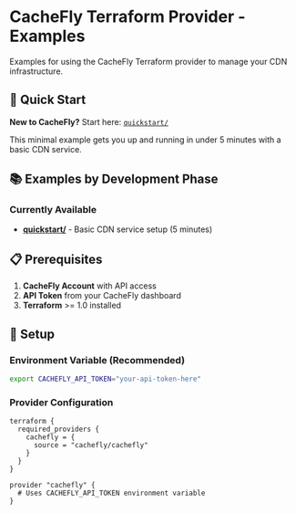 # CacheFly Terraform Provider - Examples

Examples for using the CacheFly Terraform provider to manage your CDN infrastructure.

## 🚀 Quick Start

**New to CacheFly?** Start here: [`quickstart/`](./quickstart/)

This minimal example gets you up and running in under 5 minutes with a basic CDN service.

## 📚 Examples by Development Phase

### Currently Available

- **[quickstart/](./quickstart/)** - Basic CDN service setup (5 minutes)


## 📋 Prerequisites

1. **CacheFly Account** with API access
2. **API Token** from your CacheFly dashboard  
3. **Terraform** >= 1.0 installed

## 🔧 Setup

### Environment Variable (Recommended)

```bash
export CACHEFLY_API_TOKEN="your-api-token-here"
```

### Provider Configuration

```hcl
terraform {
  required_providers {
    cachefly = {
      source = "cachefly/cachefly" 
    }
  }
}

provider "cachefly" {
  # Uses CACHEFLY_API_TOKEN environment variable
}
```

